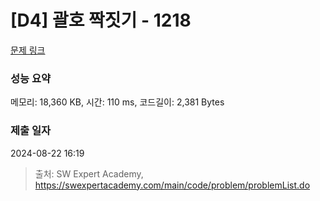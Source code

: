 # [D4] 괄호 짝짓기 - 1218 

[문제 링크](https://swexpertacademy.com/main/code/problem/problemDetail.do?contestProbId=AV5LtJYKDzsDFAXc) 

### 성능 요약

메모리: 18,360 KB, 시간: 110 ms, 코드길이: 2,381 Bytes

### 제출 일자

2024-08-22 16:19



> 출처: SW Expert Academy, https://swexpertacademy.com/main/code/problem/problemList.do